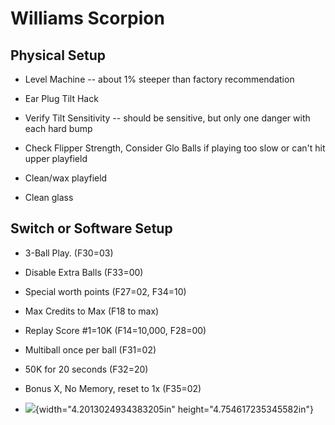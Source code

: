 # Williams Scorpion

## Physical Setup

-   Level Machine -- about 1% steeper than factory recommendation

-   Ear Plug Tilt Hack

-   Verify Tilt Sensitivity -- should be sensitive, but only one danger with each hard bump

-   Check Flipper Strength, Consider Glo Balls if playing too slow or can't hit upper playfield

-   Clean/wax playfield

-   Clean glass

## Switch or Software Setup

-   3-Ball Play. (F30=03)

-   Disable Extra Balls (F33=00)

-   Special worth points (F27=02, F34=10)

-   Max Credits to Max (F18 to max)

-   Replay Score #1=10K (F14=10,000, F28=00)

-   Multiball once per ball (F31=02)

-   50K for 20 seconds (F32=20)

-   Bonus X, No Memory, reset to 1x (F35=02)

-   ![](media/image1.png){width="4.2013024934383205in" height="4.754617235345582in"}
